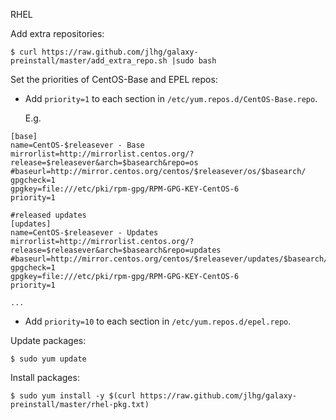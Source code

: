 RHEL


Add extra repositories:

```
$ curl https://raw.github.com/jlhg/galaxy-preinstall/master/add_extra_repo.sh |sudo bash

```

Set the priorities of CentOS-Base and EPEL repos:

* Add `priority=1` to each section in `/etc/yum.repos.d/CentOS-Base.repo`.

  E.g.

```
[base]
name=CentOS-$releasever - Base
mirrorlist=http://mirrorlist.centos.org/?release=$releasever&arch=$basearch&repo=os
#baseurl=http://mirror.centos.org/centos/$releasever/os/$basearch/
gpgcheck=1
gpgkey=file:///etc/pki/rpm-gpg/RPM-GPG-KEY-CentOS-6
priority=1

#released updates
[updates]
name=CentOS-$releasever - Updates
mirrorlist=http://mirrorlist.centos.org/?release=$releasever&arch=$basearch&repo=updates
#baseurl=http://mirror.centos.org/centos/$releasever/updates/$basearch/
gpgcheck=1
gpgkey=file:///etc/pki/rpm-gpg/RPM-GPG-KEY-CentOS-6
priority=1

...

```

* Add `priority=10` to each section in `/etc/yum.repos.d/epel.repo`.

Update packages:

```
$ sudo yum update
```

Install packages:

```
$ sudo yum install -y $(curl https://raw.github.com/jlhg/galaxy-preinstall/master/rhel-pkg.txt)
```
